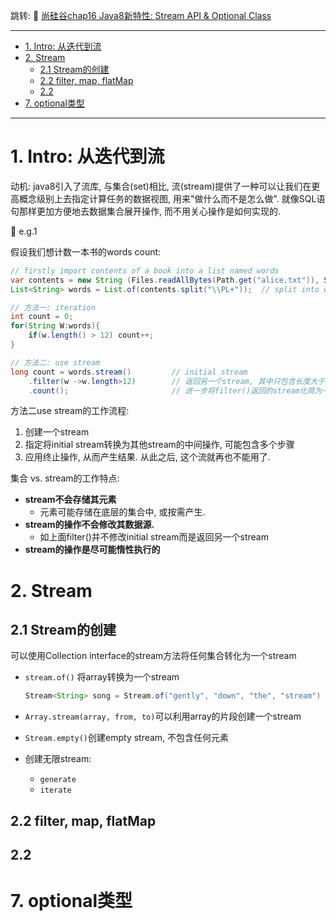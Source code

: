 跳转:
:book: [尚硅谷chap16 Java8新特性: Stream API & Optional Class](./GuiguShang.md)


---

- [1. Intro: 从迭代到流](#1-intro-从迭代到流)
- [2. Stream](#2-stream)
  - [2.1 Stream的创建](#21-stream的创建)
  - [2.2 filter, map, flatMap](#22-filter-map-flatmap)
  - [2.2](#22)
- [7. optional类型](#7-optional类型)


---

# 1. Intro: 从迭代到流
动机: java8引入了流库, 与集合(set)相比, 流(stream)提供了一种可以让我们在更高概念级别上去指定计算任务的数据视图, 用来"做什么而不是怎么做". 就像SQL语句那样更加方便地去数据集合展开操作, 而不用关心操作是如何实现的.

:gem: e.g.1

假设我们想计数一本书的words count:
```java
// firstly import contents of a book into a list named words
var contents = new String (Files.readAllBytes(Path.get("alice.txt")), StandardCharsets.UTF_8);      // read file into String
List<String> words = List.of(contents.split("\\PL+"));  // split into words

// 方法一: iteration
int count = 0;
for(String W:words){
    if(w.length() > 12) count++;
}

// 方法二: use stream
long count = words.stream()         // initial stream
    .filter(w ->w.length>12)        // 返回另一个stream, 其中只包含长度大于12的单词
    .count();                       // 进一步将filter()返回的stream化简为一个结果
```

方法二use stream的工作流程:
1. 创建一个stream
2. 指定将initial stream转换为其他stream的中间操作, 可能包含多个步骤
3. 应用终止操作, 从而产生结果. 从此之后, 这个流就再也不能用了.


集合 vs. stream的工作特点:
+ **stream不会存储其元素**
  + 元素可能存储在底层的集合中, 或按需产生. 
+ **stream的操作不会修改其数据源.** 
  + 如上面filter()并不修改initial stream而是返回另一个stream
+ **stream的操作是尽可能惰性执行的**


# 2. Stream
## 2.1 Stream的创建
可以使用Collection interface的stream方法将任何集合转化为一个stream

+ `stream.of()` 将array转换为一个stream
    ```java
    Stream<String> song = Stream.of("gently", "down", "the", "stream")
    ```
+ `Array.stream(array, from, to)`可以利用array的片段创建一个stream

+ `Stream.empty()`创建empty stream, 不包含任何元素
+ 创建无限stream:
  + `generate`
  + `iterate`

## 2.2 filter, map, flatMap

## 2.2 

# 7. optional类型